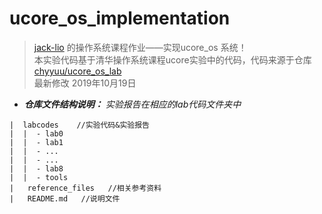 # ucore_os_implementation
> [jack-lio](https://github.com/Jack-Lio) 的操作系统课程作业——实现ucore_os 系统！       
> 本实验代码基于清华操作系统课程ucore实验中的代码，代码来源于仓库[chyyuu/ucore_os_lab](https://github.com/chyyuu/ucore_os_lab)           
> 最新修改 2019年10月19日  

- ***仓库文件结构说明：*** *实验报告在相应的lab代码文件夹中*
```
|  labcodes    //实验代码&实验报告
|  |  - lab0
|  |  - lab1
|  |  - ...
|  |  - ...
|  |  - lab8
|  |  - tools   
|   reference_files   //相关参考资料
|   README.md   //说明文件
```
